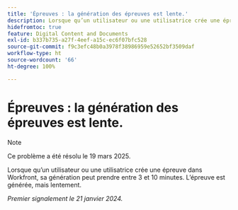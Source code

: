 ```yaml
---
title: 'Épreuves : la génération des épreuves est lente.'
description: Lorsque qu’un utilisateur ou une utilisatrice crée une épreuve dans Workfront, sa génération peut prendre entre 3 et 10 minutes. L’épreuve est générée, mais lentement.
hidefromtoc: true
feature: Digital Content and Documents
exl-id: b337b735-a27f-4eef-a15c-ec6f07bfc528
source-git-commit: f9c3efc48b0a3978f38986959e52652bf3509daf
workflow-type: ht
source-wordcount: '66'
ht-degree: 100%

---
```


# Épreuves : la génération des épreuves est lente.

>[!NOTE]
>
>Ce problème a été résolu le 19 mars 2025.

Lorsque qu’un utilisateur ou une utilisatrice crée une épreuve dans Workfront, sa génération peut prendre entre 3 et 10 minutes. L’épreuve est générée, mais lentement.

_Premier signalement le 21 janvier 2024._
